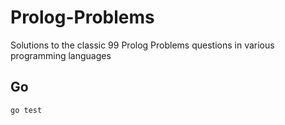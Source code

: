 # Prolog-Problems

Solutions to the classic 99 Prolog Problems questions in various programming
languages

## Go
```
go test
```
